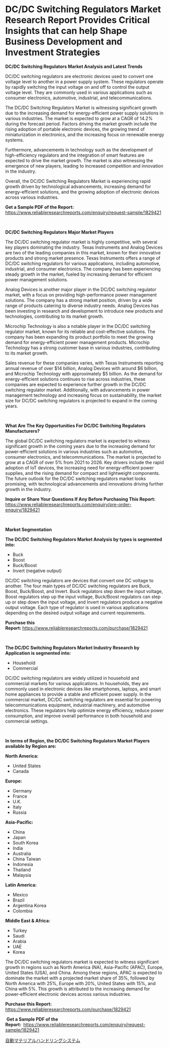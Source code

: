 <p><h1>DC/DC Switching Regulators Market Research Report Provides Critical Insights that can help Shape Business Development and Investment Strategies</h1></p><p><strong>DC/DC Switching Regulators Market Analysis and Latest Trends</strong></p>
<p><p>DC/DC switching regulators are electronic devices used to convert one voltage level to another in a power supply system. These regulators operate by rapidly switching the input voltage on and off to control the output voltage level. They are commonly used in various applications such as consumer electronics, automotive, industrial, and telecommunications.</p><p>The DC/DC Switching Regulators Market is witnessing significant growth due to the increasing demand for energy-efficient power supply solutions in various industries. The market is expected to grow at a CAGR of 14.2% during the forecast period. Factors driving the market growth include the rising adoption of portable electronic devices, the growing trend of miniaturization in electronics, and the increasing focus on renewable energy systems.</p><p>Furthermore, advancements in technology such as the development of high-efficiency regulators and the integration of smart features are expected to drive the market growth. The market is also witnessing the emergence of new players, leading to increased competition and innovation in the industry. </p><p>Overall, the DC/DC Switching Regulators Market is experiencing rapid growth driven by technological advancements, increasing demand for energy-efficient solutions, and the growing adoption of electronic devices across various industries.</p></p>
<p><strong>Get a Sample PDF of the Report:&nbsp;</strong> <a href="https://www.reliableresearchreports.com/enquiry/request-sample/1829421">https://www.reliableresearchreports.com/enquiry/request-sample/1829421</a></p>
<p>&nbsp;</p>
<p><strong>DC/DC Switching Regulators Major Market Players</strong></p>
<p><p>The DC/DC switching regulator market is highly competitive, with several key players dominating the industry. Texas Instruments and Analog Devices are two of the leading companies in this market, known for their innovative products and strong market presence. Texas Instruments offers a range of DC/DC switching regulators for various applications, including automotive, industrial, and consumer electronics. The company has been experiencing steady growth in the market, fueled by increasing demand for efficient power management solutions.</p><p>Analog Devices is another major player in the DC/DC switching regulator market, with a focus on providing high-performance power management solutions. The company has a strong market position, driven by a wide range of products catering to diverse industry needs. Analog Devices has been investing in research and development to introduce new products and technologies, contributing to its market growth.</p><p>Microchip Technology is also a notable player in the DC/DC switching regulator market, known for its reliable and cost-effective solutions. The company has been expanding its product portfolio to meet the growing demand for energy-efficient power management products. Microchip Technology has a strong customer base in various industries, contributing to its market growth.</p><p>Sales revenue for these companies varies, with Texas Instruments reporting annual revenue of over $14 billion, Analog Devices with around $6 billion, and Microchip Technology with approximately $5 billion. As the demand for energy-efficient solutions continues to rise across industries, these companies are expected to experience further growth in the DC/DC switching regulator market. Additionally, with advancements in power management technology and increasing focus on sustainability, the market size for DC/DC switching regulators is projected to expand in the coming years.</p></p>
<p>&nbsp;</p>
<p><strong>What Are The Key Opportunities For DC/DC Switching Regulators Manufacturers?</strong></p>
<p><p>The global DC/DC switching regulators market is expected to witness significant growth in the coming years due to the increasing demand for power-efficient solutions in various industries such as automotive, consumer electronics, and telecommunications. The market is projected to grow at a CAGR of over 5% from 2021 to 2026. Key drivers include the rapid adoption of IoT devices, the increasing need for energy-efficient power supplies, and the rising demand for compact and lightweight components. The future outlook for the DC/DC switching regulators market looks promising, with technological advancements and innovations driving further growth in the industry.</p></p>
<p><strong>Inquire or Share Your Questions If Any Before Purchasing This Report:</strong> <a href="https://www.reliableresearchreports.com/enquiry/pre-order-enquiry/1829421">https://www.reliableresearchreports.com/enquiry/pre-order-enquiry/1829421</a></p>
<p>&nbsp;</p>
<p><strong>Market Segmentation</strong></p>
<p><strong>The DC/DC Switching Regulators Market Analysis by types is segmented into:</strong></p>
<p><ul><li>Buck</li><li>Boost</li><li>Buck/Boost</li><li>Invert (negative output)</li></ul></p>
<p><p>DC/DC switching regulators are devices that convert one DC voltage to another. The four main types of DC/DC switching regulators are Buck, Boost, Buck/Boost, and Invert. Buck regulators step down the input voltage, Boost regulators step up the input voltage, Buck/Boost regulators can step up or step down the input voltage, and Invert regulators produce a negative output voltage. Each type of regulator is used in various applications depending on the desired output voltage and current requirements.</p></p>
<p><strong>Purchase this Report:&nbsp;</strong><a href="https://www.reliableresearchreports.com/purchase/1829421">https://www.reliableresearchreports.com/purchase/1829421</a></p>
<p>&nbsp;</p>
<p><strong>The DC/DC Switching Regulators Market Industry Research by Application is segmented into:</strong></p>
<p><ul><li>Household</li><li>Commercial</li></ul></p>
<p><p>DC/DC switching regulators are widely utilized in household and commercial markets for various applications. In households, they are commonly used in electronic devices like smartphones, laptops, and smart home appliances to provide a stable and efficient power supply. In the commercial market, DC/DC switching regulators are essential for powering telecommunications equipment, industrial machinery, and automotive electronics. These regulators help optimize energy efficiency, reduce power consumption, and improve overall performance in both household and commercial settings.</p></p>
<p>&nbsp;</p>
<p><strong>In terms of Region, the DC/DC Switching Regulators Market Players available by Region are:</strong></p>
<p>
    <p> <strong> North America: </strong>
        <ul>
            <li>United States</li>
            <li>Canada</li>
        </ul>
        </p> 
    <p> <strong> Europe: </strong>
        <ul>
            <li>Germany</li>
            <li>France</li>
            <li>U.K.</li>
            <li>Italy</li>
            <li>Russia</li>
        </ul>
        </p> 
    <p> <strong> Asia-Pacific: </strong>
        <ul>
            <li>China</li>
            <li>Japan</li>
            <li>South Korea</li>
            <li>India</li>
            <li>Australia</li>
            <li>China Taiwan</li>
            <li>Indonesia</li>
            <li>Thailand</li>
            <li>Malaysia</li>
        </ul>
        </p> 
    <p> <strong> Latin America: </strong>
        <ul>
            <li>Mexico</li>
            <li>Brazil</li>
            <li>Argentina Korea</li>
            <li>Colombia</li>
        </ul>
        </p> 
    <p> <strong> Middle East & Africa: </strong>
        <ul>
            <li>Turkey</li>
            <li>Saudi</li>
            <li>Arabia</li>
            <li>UAE</li>
            <li>Korea</li>
        </ul>
    </p>
    </p>
<p><p>The DC/DC switching regulators market is expected to witness significant growth in regions such as North America (NA), Asia-Pacific (APAC), Europe, United States (USA), and China. Among these regions, APAC is expected to dominate the market with a projected market share of 35%, followed by North America with 25%, Europe with 20%, United States with 15%, and China with 5%. This growth is attributed to the increasing demand for power-efficient electronic devices across various industries.</p></p>
<p><strong>Purchase this Report: </strong><a href="https://www.reliableresearchreports.com/purchase/1829421">https://www.reliableresearchreports.com/purchase/1829421</a></p>
<p>&nbsp;<strong>Get a Sample PDF of the Report:&nbsp;&nbsp;</strong><a href="https://www.reliableresearchreports.com/enquiry/request-sample/1829421">https://www.reliableresearchreports.com/enquiry/request-sample/1829421</a></p>
<p><strong></strong></p>
<p><p><a href="https://github.com/oqoeusbvpadwjs08/Market-Research-Report-List-1/blob/main/777365813511.md">自動マテリアルハンドリングシステム</a></p></p>